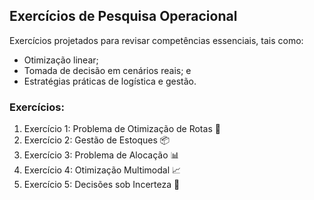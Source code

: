 ## Exercícios de Pesquisa Operacional

Exercícios projetados para revisar competências essenciais, tais como:

* Otimização linear;
* Tomada de decisão em cenários reais; e
* Estratégias práticas de logística e gestão.

### Exercícios:
1. Exercício 1: Problema de Otimização de Rotas 🚚
2. Exercício 2: Gestão de Estoques 📦
3. Exercício 3: Problema de Alocação 📊
4. Exercício 4: Otimização Multimodal 📈
5. Exercício 5: Decisões sob Incerteza 🎲
